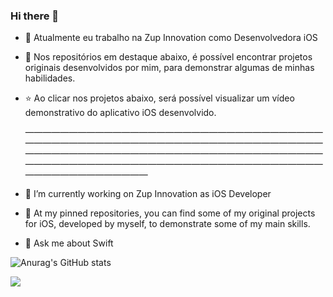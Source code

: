 ### Hi there 👋

- 🔭 Atualmente eu trabalho na Zup Innovation como Desenvolvedora iOS

- 🚀 Nos repositórios em destaque abaixo, é possível encontrar projetos originais desenvolvidos por mim, para demonstrar algumas de minhas habilidades.

- ⭐ Ao clicar nos projetos abaixo, será possível visualizar um vídeo demonstrativo do aplicativo iOS desenvolvido.

  ——————————————————————————————————————————————————————————————————————————————————————————————————————————————————————————————————————————————————————

- 🔭 I’m currently working on Zup Innovation as iOS Developer

- 🚀 At my pinned repositories, you can find some of my original projects for iOS, developed by myself, to demonstrate some of my main skills.

- 💬 Ask me about Swift

![Anurag's GitHub stats](https://github-readme-stats.vercel.app/api?username=lauramarson&theme=radical&show_icons=true&count_private=true&hide=issues,contribs)

![](https://komarev.com/ghpvc/?username=lauramarson&color=ff69b4)

<!--
**lauramarson/lauramarson** is a ✨ _special_ ✨ repository because its `README.md` (this file) appears on your GitHub profile.

Here are some ideas to get you started:


- 📫 How to reach me: ...


